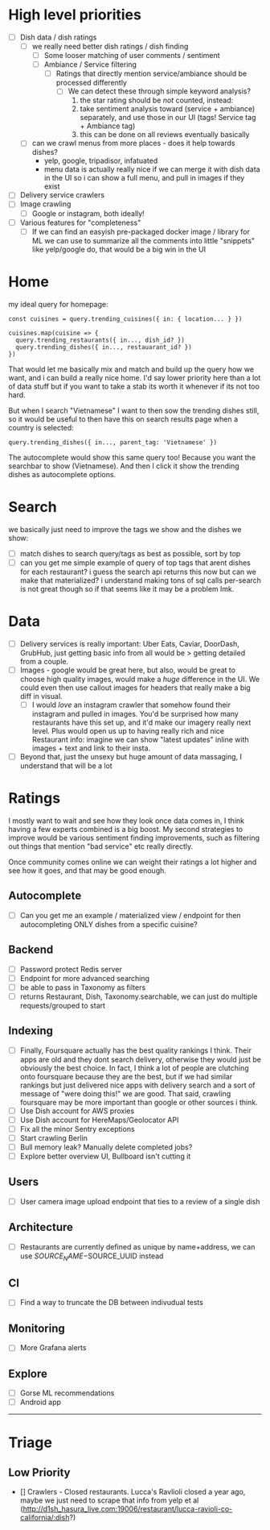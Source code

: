 # High level priorities

- [ ] Dish data / dish ratings
  - [ ] we really need better dish ratings / dish finding
    - [ ] Some looser matching of user comments / sentiment
    - [ ] Ambiance / Service filtering
      - [ ] Ratings that directly mention service/ambiance should be processed differently
        - [ ] We can detect these through simple keyword analysis?
          1. the star rating should be *not* counted, instead:
          2. take sentiment analysis toward (service + ambiance) separately, and use those in our UI (tags! Service tag + Ambiance tag)
          3. this can be done on all reviews eventually basically
  - [ ] can we crawl menus from more places - does it help towards dishes?
    - yelp, google, tripadisor, infatuated
    - menu data is actually really nice if we can merge it with dish data in the UI so i can show a full menu, and pull in images if they exist
- [ ] Delivery service crawlers
- [ ] Image crawling
  - [ ] Google or instagram, both ideally!
- [ ] Various features for "completeness"
  - [ ] If we can find an easyish pre-packaged docker image / library for ML we can use to summarize all the comments into little "snippets" like yelp/google do, that would be a big win in the UI

# Home

my ideal query for homepage:

```
const cuisines = query.trending_cuisines({ in: { location... } })

cuisines.map(cuisine => {
  query.trending_restaurants({ in..., dish_id? })
  query.trending_dishes({ in..., restauarant_id? })
})
```

That would let me basically mix and match and build up the query how we want, and i can build a really nice home. I'd say lower priority here than a lot of data stuff but if you want to take a stab its worth it whenever if its not too hard.

But when I search "Vietnamese" I want to then sow the trending dishes still, so it would be useful to then have this on search results page when a country is selected:

```
query.trending_dishes({ in..., parent_tag: 'Vietnamese' })
```

The autocomplete would show this same query too! Because you want the searchbar to show (Vietnamese). And then I click it show the trending dishes as autocomplete options.

# Search

we basically just need to improve the tags we show and the dishes we show:

- [ ] match dishes to search query/tags as best as possible, sort by top
- [ ] can you get me simple example of query of top tags that arent dishes for each restaurant? i guess the search api returns this now but can we make that materialized? i understand making tons of sql calls per-search is not great though so if that seems like it may be a problem lmk.

# Data

- [ ] Delivery services is really important: Uber Eats, Caviar, DoorDash, GrubHub, just getting basic info from all would be > getting detailed from a couple.
- [ ] Images - google would be great here, but also, would be great to choose high quality images, would make a _huge_ difference in the UI. We could even then use callout images for headers that really make a big diff in visual.
  - [ ] I would _love_ an instagram crawler that somehow found their instagram and pulled in images. You'd be surprised how many restaurants have this set up, and it'd make our imagery really next level. Plus would open us up to having really rich and nice Restaurant info: imagine we can show "latest updates" inline with images + text and link to their insta.
- [ ] Beyond that, just the unsexy but huge amount of data massaging, I understand that will be a lot

# Ratings

I mostly want to wait and see how they look once data comes in, I think having a few experts combined is a big boost. My second strategies to improve would be various sentiment finding improvements, such as filtering out things that mention "bad service" etc really directly.

Once community comes online we can weight their ratings a lot higher and see how it goes, and that may be good enough.

## Autocomplete

- [ ] Can you get me an example / materialized view / endpoint for then autocompleting ONLY dishes from a specific cuisine?

## Backend

- [ ] Password protect Redis server
- [ ] Endpoint for more advanced searching
- [ ] be able to pass in Taxonomy as filters
- [ ] returns Restaurant, Dish, Taxonomy.searchable, we can just do multiple requests/grouped to start

## Indexing

- [ ] Finally, Foursquare actually has the best quality rankings I think. Their apps are old and they dont search delivery, otherwise they would just be obviously the best choice. In fact, I think a lot of people are clutching onto foursquare because they are the best, but if we had similar rankings but just delivered nice apps with delivery search and a sort of message of "were doing this!" we are good. That said, crawling foursquare may be more important than google or other sources i think.
- [ ] Use Dish account for AWS proxies
- [ ] Use Dish account for HereMaps/Geolocator API
- [ ] Fix all the minor Sentry exceptions
- [ ] Start crawling Berlin
- [ ] Bull memory leak? Manually delete completed jobs?
- [ ] Explore better overview UI, Bullboard isn't cutting it

## Users

- [ ] User camera image upload endpoint that ties to a review of a single dish

## Architecture

- [ ] Restaurants are currently defined as unique by name+address, we can use $SOURCE_NAME-$SOURCE_UUID instead

## CI

- [ ] Find a way to truncate the DB between indivudual tests

## Monitoring

- [ ] More Grafana alerts

## Explore

- [ ] Gorse ML recommendations
- [ ] Android app

---

# Triage

## Low Priority

- [] Crawlers - Closed restaurants. Lucca's Ravlioli closed a year ago, maybe we just need to scrape that info from yelp et al (http://d1sh_hasura_live.com:19006/restaurant/lucca-ravioli-co-california/:dish?)
